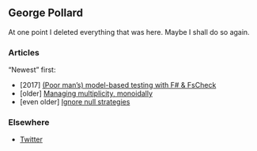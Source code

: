 ## George Pollard

At one point I deleted everything that was here. Maybe I shall do so again.

### Articles

“Newest” first:

* [2017] [(Poor man’s) model-based testing with F# & FsCheck](articles/model-based-testing.md)
* [older] [Managing multiplicity, monoidally](articles/managing-multiplicity.md)
* [even older] [Ignore null strategies](articles/ignore-null-strategies.md)

### Elsewhere

* [Twitter](https://twitter.com/porges)
